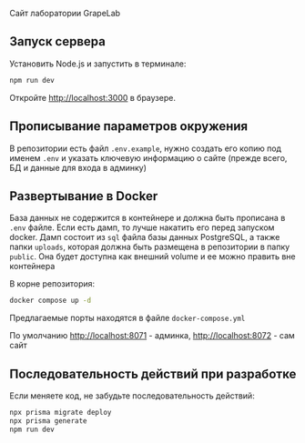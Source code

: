 Сайт лаборатории GrapeLab

## Запуск сервера

Установить Node.js и запустить в терминале:

```bash
npm run dev
```

Откройте [http://localhost:3000](http://localhost:3000) в браузере.

## Прописывание параметров окружения

В репозитории есть файл `.env.example`, нужно создать его копию под именем `.env` и указать ключевую информацию о сайте (прежде всего, БД и данные для входа в админку)

## Развертывание в Docker

База данных не содержится в контейнере и должна быть прописана в `.env` файле. Если есть дамп, то лучше накатить его перед запуском docker. Дамп состоит из `sql` файла базы данных PostgreSQL, а также папки `uploads`, которая должна быть размещена в репозитории в папку `public`. Она будет доступна как внешний volume и ее можно править вне контейнера

В корне репозитория:

```bash
docker compose up -d
```

Предлагаемые порты находятся в файле `docker-compose.yml`

По умолчанию [http://localhost:8071](http://localhost:8071) - админка, [http://localhost:8072](http://localhost:8072) - сам сайт

## Последовательность действий при разработке

Если меняете код, не забудьте последовательность действий:

```bash
npx prisma migrate deploy
npx prisma generate
npm run dev
```